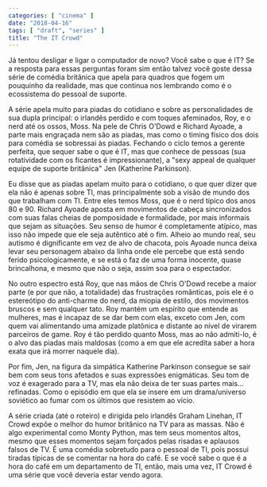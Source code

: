 ```yaml
---
categories: [ "cinema" ]
date: "2018-04-16"
tags: [ "draft", "series" ]
title: "The IT Crowd"
---
```

Já tentou desligar e ligar o computador de novo? Você sabe o que é
IT? Se a resposta para essas perguntas foram sim então talvez você
goste dessa série de comédia britânica que apela para quadros que
fogem um pouquinho da realidade, mas que continua nos lembrando como é
o ecossistema do pessoal de suporte.

A série apela muito para piadas do cotidiano e sobre as personalidades
de sua dupla principal: o irlandês perdido e com toques afeminados, Roy,
e o nerd até os ossos, Moss. Na pele de Chris O'Dowd e Richard Ayoade,
a parte mais engraçada nem são as piadas, mas como o timing físico
dos dois para comédia se sobressai às piadas. Fechando o ciclo temos a
gerente perfeita, que sequer sabe o que é IT, mas que conhece de pessoas
(sua rotatividade com os ficantes é impressionante), a "sexy appeal de
qualquer equipe de suporte britânica" Jen (Katherine Parkinson).

Eu disse que as piadas apelam muito para o cotidiano, o que quer dizer
que ela não é apenas sobre TI, mas principalmente sob a visão de mundo
dos que trabalham com TI. Entre eles temos Moss, que é o nerd típico dos
anos 80 e 90. Richard Ayoade aposta em movimentos de cabeça sincronizados
com suas falas cheias de pomposidade e formalidade, por mais informais que
sejam as situações. Seu senso de humor é completamente atípico, mas
isso não impede que ele seja autêntico até o fim. Alheio ao mundo real,
seu autismo é dignificante em vez de alvo de chacota, pois Ayoade nunca
deixa levar seu personagem abaixo da linha onde ele percebe que está
sendo ferido psicologicamente, e se está o faz de uma forma inocente,
quase brincalhona, e mesmo que não o seja, assim soa para o espectador.

No outro espectro está Roy, que nas mãos de Chris O'Dowd recebe a
maior parte (e por que não, a totalidade) das frustrações românticas,
pois ele é o estereótipo do anti-charme do nerd, da miopia de estilo,
dos movimentos bruscos e sem qualquer tato. Roy mantém um espírito
que entende as mulheres, mas é incapaz de se dar bem com elas, exceto
com Jen, com quem vai alimentando uma amizade platônica e distante ao
nível de virarem parceiros de game. Roy é tão perdido quanto Moss,
mas ao não admiti-lo, é o alvo das piadas mais maldosas (como a em
que ele acredita saber a hora exata que irá morrer naquele dia).

Por fim, Jen, na figura da simpática Katherine Parkinson consegue se
sair bem com seus tons afetados e suas expressões enigmáticas. Seu
tom de voz é exagerado para a TV, mas ela não deixa de ter suas
partes mais... refinadas. Como o episódio em que ela se insere em
um drama/universo soviético ao fumar com os últimos que resistem ao
vício.

A série criada (até o roteiro) e dirigida pelo irlandês Graham Linehan,
IT Crowd expõe o melhor do humor britânico na TV para as massas. Não
é algo experimental como Monty Python, mas tem seus momentos altos,
mesmo que esses momentos sejam forçados pelas risadas e aplausos falsos
de TV. É uma comédia sobretudo para o pessoal de TI, pois possui
tiradas típicas de se comentar na hora do café. E se você sabe o
que é a hora do café em um departamento de TI, então, mais uma vez,
IT Crowd é uma série que você deveria estar vendo agora.
